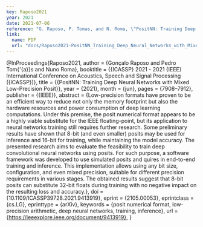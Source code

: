 ```yaml
---
key: Raposo2021
year: 2021
date: 2021-07-06
reference: "G. Raposo, P. Tomas, and N. Roma, \"PositNN: Training Deep Neural Networks with Mixed Low-Precision Posit,\" in ICASSP 2021 - 2021 IEEE International Conference on Acoustics, Speech and Signal Processing (ICASSP), 2021, pp. 7908–7912, doi: 10.1109/ICASSP39728.2021.9413919 [Online]. Available: https://ieeexplore.ieee.org/document/9413919"
link:
  name: PDF
  url: "docs/Raposo2021-PositNN_Training_Deep_Neural_Networks_with_Mixed_Low_Precision_Posit.pdf"
---
```


@InProceedings{Raposo2021,
  author      = {Gonçalo Raposo and Pedro Tom{\'{a}}s and Nuno Roma},
  booktitle   = {\{ICASSP\} 2021 - 2021 {IEEE} International Conference on Acoustics, Speech and Signal Processing ({ICASSP})},
  title       = {\{PositNN: Training Deep Neural Networks with Mixed Low-Precision Posit\}},
  year        = {2021},
  month       = {jun},
  pages       = {7908–7912},
  publisher   = {\{IEEE\}},
  abstract    = {Low-precision formats have proven to be an efficient way to reduce not only the memory footprint but also the hardware resources and power consumption of deep learning computations. Under this premise, the posit numerical format appears to be a highly viable substitute for the IEEE floating-point, but its application to neural networks training still requires further research. Some preliminary results have shown that 8-bit (and even smaller) posits may be used for inference and 16-bit for training, while maintaining the model accuracy. The presented research aims to evaluate the feasibility to train deep convolutional neural networks using posits. For such purpose, a software framework was developed to use simulated posits and quires in end-to-end training and inference. This implementation allows using any bit size, configuration, and even mixed precision, suitable for different precision requirements in various stages. The obtained results suggest that 8-bit posits can substitute 32-bit floats during training with no negative impact on the resulting loss and accuracy.},
  doi         = {10.1109/ICASSP39728.2021.9413919},
  eprint      = {2105.00053},
  eprintclass = {cs.LG},
  eprinttype  = {arXiv},
  keywords    = {posit numerical format, low-precision arithmetic, deep neural networks, training, inference},
  url         = {https://ieeexplore.ieee.org/document/9413919},
}
